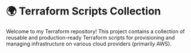 # 🌍 Terraform Scripts Collection

Welcome to my Terraform repository! This project contains a collection of reusable and production-ready Terraform scripts for provisioning and managing infrastructure on various cloud providers (primarily AWS).
